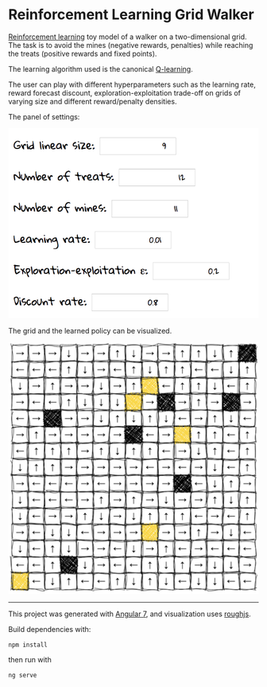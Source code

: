 # Reinforcement Learning Grid Walker

[Reinforcement learning](https://en.wikipedia.org/wiki/Reinforcement_learning) toy model of a walker on a two-dimensional grid. The task is to avoid the mines (negative rewards, penalties) while reaching the treats (positive rewards and fixed points).

The learning algorithm used is the canonical [Q-learning](https://en.wikipedia.org/wiki/Q-learning).

The user can play with different hyperparameters such as the learning rate, reward forecast discount, exploration-exploitation trade-off on grids of varying size and different reward/penalty densities.

The panel of settings:

![Settings panel](rl-settings.png)

The grid and the learned policy can be visualized.

![Settings panel](rl-grid-vis.png)

------

This project was generated with [Angular 7](https://github.com/angular/angular-cli), and visualization uses [roughjs](https://github.com/pshihn/rough).

Build dependencies with:
```
npm install
```
then run with
```
ng serve
```